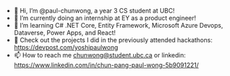 - 👋 Hi, I’m @paul-chunwong, a year 3 CS student at UBC!
- 👀 I’m currently doing an internship at EY as a product engineer! 
- 🌱 I’m learning C# .NET Core, Entity Framework, Microsoft Azure Devops, Dataverse, Power Apps, and React!
- 🌈 Check out the projects I did in the previously attended hackathons: https://devpost.com/yoshipaulwong
- 📫 How to reach me chunwong@student.ubc.ca or linkedin: https://www.linkedin.com/in/chun-pang-paul-wong-5b9091221/

<!---
paul-chunwong/paul-chunwong is a ✨ special ✨ repository because its `README.md` (this file) appears on your GitHub profile.
You can click the Preview link to take a look at your changes.
--->
